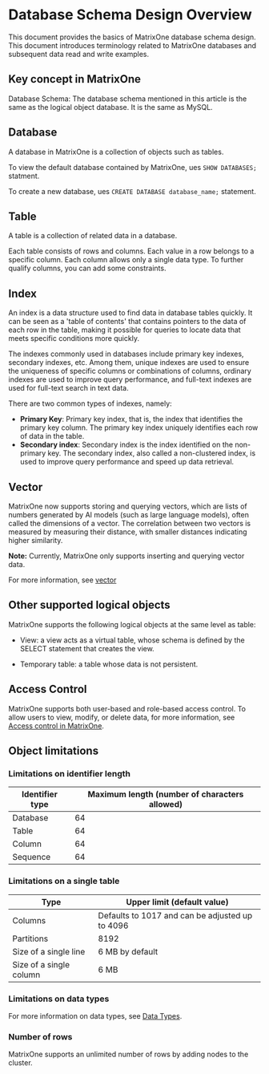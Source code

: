 # Database Schema Design Overview

This document provides the basics of MatrixOne database schema design. This document introduces terminology related to MatrixOne databases and subsequent data read and write examples.

## Key concept in MatrixOne

Database Schema: The database schema mentioned in this article is the same as the logical object database. It is the same as MySQL.

## Database

A database in MatrixOne is a collection of objects such as tables.

To view the default database contained by MatrixOne, ues `SHOW DATABASES;` statment.

To create a new database, ues `CREATE DATABASE database_name;` statement.

## Table

A table is a collection of related data in a database.

Each table consists of rows and columns. Each value in a row belongs to a specific column. Each column allows only a single data type. To further qualify columns, you can add some constraints.

## Index

An index is a data structure used to find data in database tables quickly. It can be seen as a 'table of contents' that contains pointers to the data of each row in the table, making it possible for queries to locate data that meets specific conditions more quickly.

The indexes commonly used in databases include primary key indexes, secondary indexes, etc. Among them, unique indexes are used to ensure the uniqueness of specific columns or combinations of columns, ordinary indexes are used to improve query performance, and full-text indexes are used for full-text search in text data.

There are two common types of indexes, namely:

- **Primary Key**: Primary key index, that is, the index that identifies the primary key column. The primary key index uniquely identifies each row of data in the table.
- **Secondary index**: Secondary index is the index identified on the non-primary key. The secondary index, also called a non-clustered index, is used to improve query performance and speed up data retrieval.

## Vector

MatrixOne now supports storing and querying vectors, which are lists of numbers generated by AI models (such as large language models), often called the dimensions of a vector. The correlation between two vectors is measured by measuring their distance, with smaller distances indicating higher similarity.

__Note:__ Currently, MatrixOne only supports inserting and querying vector data.

For more information, see [vector](vector.md)

## Other supported logical objects

MatrixOne supports the following logical objects at the same level as table:

- View: a view acts as a virtual table, whose schema is defined by the SELECT statement that creates the view.

- Temporary table: a table whose data is not persistent.

## Access Control

MatrixOne supports both user-based and role-based access control. To allow users to view, modify, or delete data, for more information, see [Access control in MatrixOne](../../Security/role-priviledge-management/about-privilege-management.md).

## Object limitations

### Limitations on identifier length

|Identifier type|Maximum length (number of characters allowed)|
|---|---|
|Database|64|
|Table|64|
|Column|64|
|Sequence|64|

### Limitations on a single table

|Type|Upper limit (default value)|
|---|---|
|Columns|Defaults to 1017 and can be adjusted up to 4096|
|Partitions|8192|
|Size of a single line|6 MB by default|
|Size of a single column|6 MB|

### Limitations on data types

For more information on data types, see [Data Types](../../Reference/Data-Types/data-types.md).

### Number of rows

MatrixOne supports an unlimited number of rows by adding nodes to the cluster.
